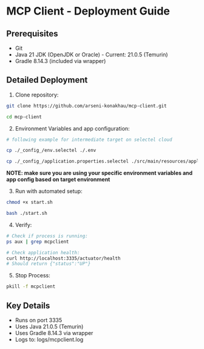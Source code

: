 # MCP Client - Deployment Guide

## Prerequisites
- Git
- Java 21 JDK (OpenJDK or Oracle) - Current: 21.0.5 (Temurin)
- Gradle 8.14.3 (included via wrapper)


## Detailed Deployment

1. Clone repository:
```bash
git clone https://github.com/arseni-konakhau/mcp-client.git

cd mcp-client
```



2. Environment Variables and app configuration:

```bash
# following example for intermediate target on selectel cloud

cp ./_config_/env.selectel ./.env

cp ./_config_/application.properties.selectel ./src/main/resources/application.properties
```

__NOTE: make sure you are using your specific environment variables and app config based on target environment__



3. Run with automated setup:
```bash
chmod +x start.sh

bash ./start.sh
```



4. Verify:
```bash
# Check if process is running:
ps aux | grep mcpclient

# Check application health:
curl http://localhost:3335/actuator/health
# Should return {"status":"UP"}
```



5. Stop Process:
```bash
pkill -f mcpclient
```



## Key Details
- Runs on port 3335
- Uses Java 21.0.5 (Temurin)
- Uses Gradle 8.14.3 via wrapper
- Logs to: logs/mcpclient.log
